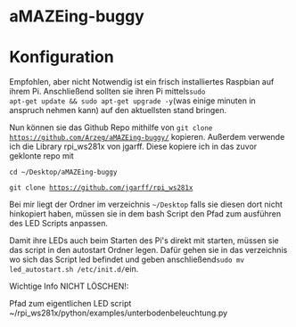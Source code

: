 # aMAZEing-buggy


# Konfiguration
Empfohlen, aber nicht Notwendig ist ein frisch installiertes Raspbian auf ihrem Pi.
Anschließend sollten sie ihren Pi mittels<code>sudo apt-get update && sudo apt-get upgrade -y</code>(was einige minuten in anspruch nehmen kann) auf den aktuellsten stand bringen.

Nun können sie das Github Repo mithilfe von <code>git clone https://github.com/Arzeg/aMAZEing-buggy/</code> kopieren.
Außerdem verwende ich die Library rpi_ws281x von jgarff. Diese kopiere ich in das zuvor geklonte repo mit 

<code>cd ~/Desktop/aMAZEing-buggy</code>

<code>git clone https://github.com/jgarff/rpi_ws281x</code>

Bei mir liegt der Ordner im verzeichnis <code>~/Desktop</code> falls sie diesen dort nicht hinkopiert haben, müssen sie in dem bash Script den Pfad zum ausführen des LED Scripts anpassen. 

Damit ihre LEDs auch beim Starten des Pi's direkt mit starten, müssen sie das script in den autostart Ordner legen. Dafür gehen sie in das verzeichnis wo sich das Script led befindet und geben anschließend<code>sudo mv led_autostart.sh /etc/init.d/</code>ein.

Wichtige Info NICHT LÖSCHEN!:

Pfad zum eigentlichen LED script ~/rpi_ws281x/python/examples/unterbodenbeleuchtung.py
